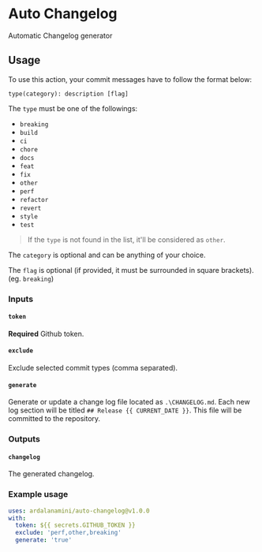 # Auto Changelog

Automatic Changelog generator

## Usage

To use this action, your commit messages have to follow the format below:

```git
type(category): description [flag]
```

The `type` must be one of the followings:

* `breaking`
* `build`
* `ci`
* `chore`
* `docs`
* `feat`
* `fix`
* `other`
* `perf`
* `refactor`
* `revert`
* `style`
* `test`

> If the `type` is not found in the list, it'll be considered as `other`.

The `category` is optional and can be anything of your choice.

The `flag` is optional (if provided, it must be surrounded in square brackets). (eg. `breaking`)

### Inputs

#### `token`

**Required** Github token.

#### `exclude`

Exclude selected commit types (comma separated).

#### `generate`

Generate or update a change log file located as `.\CHANGELOG.md`. Each new log section will be titled `## Release {{ CURRENT_DATE }}`. This file will be committed to the repository.

### Outputs

#### `changelog`

The generated changelog.

### Example usage

```yaml
uses: ardalanamini/auto-changelog@v1.0.0
with:
  token: ${{ secrets.GITHUB_TOKEN }}
  exclude: 'perf,other,breaking'
  generate: 'true'
```
